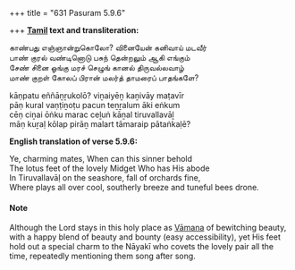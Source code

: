 +++
title = "631 Pasuram 5.9.6"

+++
**[Tamil](/definition/tamil#history "show Tamil definitions") text and transliteration:**

காண்பது எஞ்ஞான்றுகொலோ? வினையேன் கனிவாய் மடவீர்  
பாண் குரல் வண்டினொடு பசுந் தென்றலும் ஆகி எங்கும்  
சேண் சினை ஓங்கு மரச் செழுங் கானல் திருவல்லவாழ்  
மாண் குறள் கோலப் பிரான் மலர்த் தாமரைப் பாதங்களே?

kāṇpatu eññāṉṟukolō? viṉaiyēṉ kaṉivāy maṭavīr  
pāṇ kural vaṇṭiṉoṭu pacun teṉṟalum āki eṅkum  
cēṇ ciṉai ōṅku marac ceḻuṅ kāṉal tiruvallavāḻ  
māṇ kuṟaḷ kōlap pirāṉ malart tāmaraip pātaṅkaḷē?

**English translation of verse 5.9.6:**

Ye, charming mates, When can this sinner behold  
The lotus feet of the lovely Midget Who has His abode  
In Tiruvallavāḷ on the seashore, fall of orchards fine,  
Where plays all over cool, southerly breeze and tuneful bees drone.

#### Note

Although the Lord stays in this holy place as [Vāmana](/definition/vamana#history "show Vāmana definitions") of bewitching beauty, with a happy blend of beauty and bounty (easy accessibility), yet His feet hold out a special charm to the Nāyakī who covets the lovely pair all the time, repeatedly mentioning them song after song.


